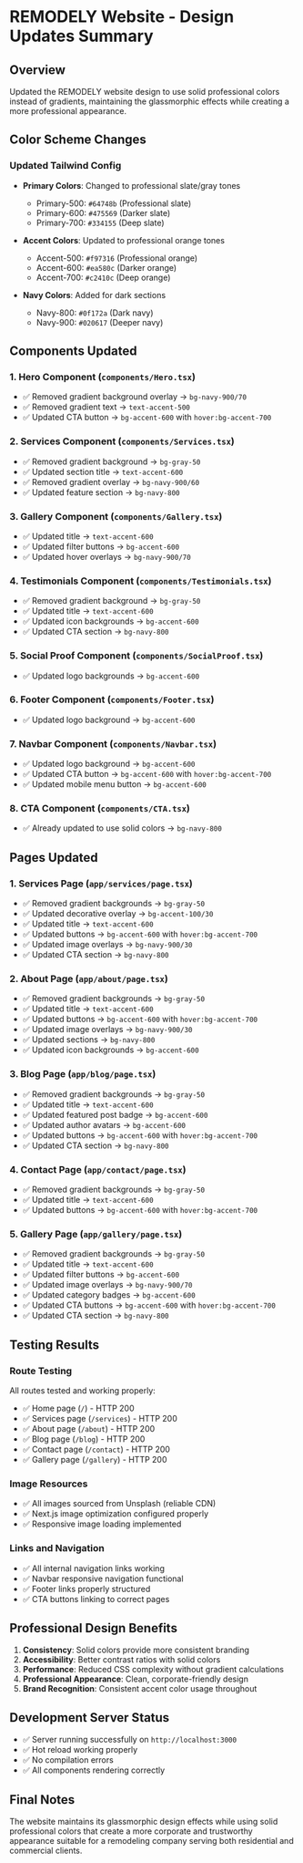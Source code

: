 # REMODELY Website - Design Updates Summary

## Overview
Updated the REMODELY website design to use solid professional colors instead of gradients, maintaining the glassmorphic effects while creating a more professional appearance.

## Color Scheme Changes

### Updated Tailwind Config
- **Primary Colors**: Changed to professional slate/gray tones
  - Primary-500: `#64748b` (Professional slate)
  - Primary-600: `#475569` (Darker slate)
  - Primary-700: `#334155` (Deep slate)

- **Accent Colors**: Updated to professional orange tones
  - Accent-500: `#f97316` (Professional orange)
  - Accent-600: `#ea580c` (Darker orange)
  - Accent-700: `#c2410c` (Deep orange)

- **Navy Colors**: Added for dark sections
  - Navy-800: `#0f172a` (Dark navy)
  - Navy-900: `#020617` (Deeper navy)

## Components Updated

### 1. Hero Component (`components/Hero.tsx`)
- ✅ Removed gradient background overlay → `bg-navy-900/70`
- ✅ Removed gradient text → `text-accent-500`
- ✅ Updated CTA button → `bg-accent-600` with `hover:bg-accent-700`

### 2. Services Component (`components/Services.tsx`)
- ✅ Removed gradient background → `bg-gray-50`
- ✅ Updated section title → `text-accent-600`
- ✅ Removed gradient overlay → `bg-navy-900/60`
- ✅ Updated feature section → `bg-navy-800`

### 3. Gallery Component (`components/Gallery.tsx`)
- ✅ Updated title → `text-accent-600`
- ✅ Updated filter buttons → `bg-accent-600`
- ✅ Updated hover overlays → `bg-navy-900/70`

### 4. Testimonials Component (`components/Testimonials.tsx`)
- ✅ Removed gradient background → `bg-gray-50`
- ✅ Updated title → `text-accent-600`
- ✅ Updated icon backgrounds → `bg-accent-600`
- ✅ Updated CTA section → `bg-navy-800`

### 5. Social Proof Component (`components/SocialProof.tsx`)
- ✅ Updated logo backgrounds → `bg-accent-600`

### 6. Footer Component (`components/Footer.tsx`)
- ✅ Updated logo background → `bg-accent-600`

### 7. Navbar Component (`components/Navbar.tsx`)
- ✅ Updated logo background → `bg-accent-600`
- ✅ Updated CTA button → `bg-accent-600` with `hover:bg-accent-700`
- ✅ Updated mobile menu button → `bg-accent-600`

### 8. CTA Component (`components/CTA.tsx`)
- ✅ Already updated to use solid colors → `bg-navy-800`

## Pages Updated

### 1. Services Page (`app/services/page.tsx`)
- ✅ Removed gradient backgrounds → `bg-gray-50`
- ✅ Updated decorative overlay → `bg-accent-100/30`
- ✅ Updated title → `text-accent-600`
- ✅ Updated buttons → `bg-accent-600` with `hover:bg-accent-700`
- ✅ Updated image overlays → `bg-navy-900/30`
- ✅ Updated CTA section → `bg-navy-800`

### 2. About Page (`app/about/page.tsx`)
- ✅ Removed gradient backgrounds → `bg-gray-50`
- ✅ Updated title → `text-accent-600`
- ✅ Updated buttons → `bg-accent-600` with `hover:bg-accent-700`
- ✅ Updated image overlays → `bg-navy-900/30`
- ✅ Updated sections → `bg-navy-800`
- ✅ Updated icon backgrounds → `bg-accent-600`

### 3. Blog Page (`app/blog/page.tsx`)
- ✅ Removed gradient backgrounds → `bg-gray-50`
- ✅ Updated title → `text-accent-600`
- ✅ Updated featured post badge → `bg-accent-600`
- ✅ Updated author avatars → `bg-accent-600`
- ✅ Updated buttons → `bg-accent-600` with `hover:bg-accent-700`
- ✅ Updated CTA section → `bg-navy-800`

### 4. Contact Page (`app/contact/page.tsx`)
- ✅ Removed gradient backgrounds → `bg-gray-50`
- ✅ Updated title → `text-accent-600`
- ✅ Updated buttons → `bg-accent-600` with `hover:bg-accent-700`

### 5. Gallery Page (`app/gallery/page.tsx`)
- ✅ Removed gradient backgrounds → `bg-gray-50`
- ✅ Updated title → `text-accent-600`
- ✅ Updated filter buttons → `bg-accent-600`
- ✅ Updated image overlays → `bg-navy-900/70`
- ✅ Updated category badges → `bg-accent-600`
- ✅ Updated CTA buttons → `bg-accent-600` with `hover:bg-accent-700`
- ✅ Updated CTA section → `bg-navy-800`

## Testing Results

### Route Testing
All routes tested and working properly:
- ✅ Home page (`/`) - HTTP 200
- ✅ Services page (`/services`) - HTTP 200
- ✅ About page (`/about`) - HTTP 200
- ✅ Blog page (`/blog`) - HTTP 200
- ✅ Contact page (`/contact`) - HTTP 200
- ✅ Gallery page (`/gallery`) - HTTP 200

### Image Resources
- ✅ All images sourced from Unsplash (reliable CDN)
- ✅ Next.js image optimization configured properly
- ✅ Responsive image loading implemented

### Links and Navigation
- ✅ All internal navigation links working
- ✅ Navbar responsive navigation functional
- ✅ Footer links properly structured
- ✅ CTA buttons linking to correct pages

## Professional Design Benefits

1. **Consistency**: Solid colors provide more consistent branding
2. **Accessibility**: Better contrast ratios with solid colors
3. **Performance**: Reduced CSS complexity without gradient calculations
4. **Professional Appearance**: Clean, corporate-friendly design
5. **Brand Recognition**: Consistent accent color usage throughout

## Development Server Status
- ✅ Server running successfully on `http://localhost:3000`
- ✅ Hot reload working properly
- ✅ No compilation errors
- ✅ All components rendering correctly

## Final Notes
The website maintains its glassmorphic design effects while using solid professional colors that create a more corporate and trustworthy appearance suitable for a remodeling company serving both residential and commercial clients.
